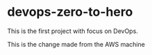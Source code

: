 # devops-zero-to-hero
This is the first project with focus on DevOps.

This is the change made from the AWS machine
